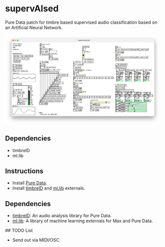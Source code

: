 # supervAIsed

Pure Data patch for timbre based supervised audio classification based on an Artificial Neural Network.

![supervAIsed.png](./supervAIsed.png)

## Dependencies

* timbreID
* ml.lib 

## Instructions

* Install [Pure Data](https://puredata.info/).
* Install [timbreID](https://github.com/wbrent/timbreIDLib) and [ml.lib](https://github.com/irllabs/ml-lib) externals.

## Dependencies

* [timbreID](https://github.com/wbrent/timbreIDLib): An audio analysis library for Pure Data.
* [ml.lib](https://github.com/irllabs/ml-lib): A library of machine learning externals for Max and Pure Data.

## TODO List

* Send out via MIDI/OSC
